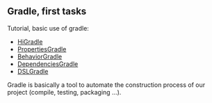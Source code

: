 ## Gradle, first tasks

Tutorial, basic use of gradle:

* [HiGradle](https://github.com/Maxfaider/Gradle-FirstTasks/blob/master/HiGradle/build.gradle])
* [PropertiesGradle](https://github.com/Maxfaider/Gradle-FirstTasks/blob/master/PropertiesGradle/build.gradle)
* [BehaviorGradle](https://github.com/Maxfaider/Gradle-FirstTasks/blob/master/BehaviorGradle/build.gradle)
* [DependenciesGradle](https://github.com/Maxfaider/Gradle-FirstTasks/blob/master/dependenciesGradle/build.gradle)
* [DSLGradle](https://github.com/Maxfaider/Gradle-FirstTasks/blob/master/DSLGradle/build.gradle)

Gradle is basically a tool to automate the construction process of our project (compile, testing, packaging ...).



